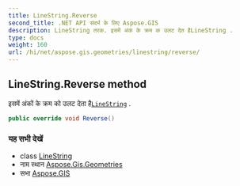 ```yaml
---
title: LineString.Reverse
second_title: .NET API संदर्भ के लिए Aspose.GIS
description: LineString तरक. इसमें अंकं के क्रम क उलट देत हैLineString .
type: docs
weight: 160
url: /hi/net/aspose.gis.geometries/linestring/reverse/
---
```

## LineString.Reverse method

इसमें अंकों के क्रम को उलट देता है[`LineString`](../) .

```csharp
public override void Reverse()
```

### यह सभी देखें

* class [LineString](../)
* नाम स्थान [Aspose.Gis.Geometries](../../linestring/)
* सभा [Aspose.GIS](../../../)


